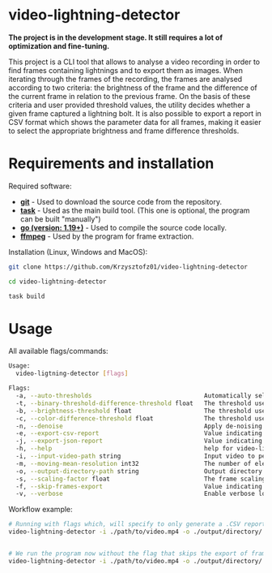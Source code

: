 # video-lightning-detector

**The project is in the development stage. It still requires a lot of optimization and fine-tuning.** 

This project is a CLI tool that allows to analyse a video recording in order to find frames containing lightnings and to export them as images. When iterating through the frames of the recording, the frames are analysed according to two criteria: the brightness of the frame and the difference of the current frame in relation to the previous frame. On the basis of these criteria and user provided threshold values, the utility decides whether a given frame captured a lightning bolt. It is also possible to export a report in CSV format which shows the parameter data for all frames, making it easier to select the appropriate brightness and frame difference thresholds. 

# Requirements and installation
Required software:
- **[git](https://git-scm.com/)** - Used to download the source code from the repository.
- **[task](https://taskfile.dev/)** - Used as the main build tool. (This one is optional, the program can be built "manually")
- **[go (version: 1.19+)](https://go.dev/)** - Used to compile the source code locally.
- **[ffmpeg](https://ffmpeg.org/)** - Used by the program for frame extraction.

Installation (Linux, Windows and MacOS):
```sh
git clone https://github.com/Krzysztofz01/video-lightning-detector

cd video-lightning-detector

task build
```

# Usage
All available flags/commands:
```sh
Usage:
  video-ligtning-detector [flags]

Flags:
  -a, --auto-thresholds                               Automatically select thresholds for all parameters based on calculated frame values. Values that are explicitly provided will not be overwritten.
  -t, --binary-threshold-difference-threshold float   The threshold used to determine the difference between two neighbouring frames after the binary thresholding process. Detection is credited when the value for a given frame is greater than the sum of the threshold of tripping and the moving average
  -b, --brightness-threshold float                    The threshold used to determine the brightness of the frame. Detection is credited when the value for a given frame is greater than the sum of the threshold of tripping and the moving average
  -c, --color-difference-threshold float              The threshold used to determine the difference between two neighbouring frames on the color basis. Detection is credited when the value for a given frame is greater than the sum of the threshold of tripping and the moving average.
  -n, --denoise                                       Apply de-noising to the frames. This may have a positivie effect on the frames statistics precision.
  -e, --export-csv-report                             Value indicating if the frames statistics report in CSV format should be exported.
  -j, --export-json-report                            Value indicating if the frames statistics report in JSON format should be exported.
  -h, --help                                          help for video-ligtning-detector
  -i, --input-video-path string                       Input video to perform the lightning detection.
  -m, --moving-mean-resolution int32                  The number of elements of the subset on which the moving mean will be calculated, for each parameter. (default 50)
  -o, --output-directory-path string                  Output directory to store detected frames.
  -s, --scaling-factor float                          The frame scaling factor used to downscale frames for better performance. (default 0.5)
  -f, --skip-frames-export                            Value indicating if the detected frames should not be exported.
  -v, --verbose                                       Enable verbose logging.

```

Workflow example:
```sh
# Running with flags which, will specify to only generate a .CSV report to analyze the values and select the appropriate thresholds. Scaling is also applied to make the whole operation faster
video-lightning-detector -i ./path/to/video.mp4 -o ./output/directory/ -f -s 0.5


# We run the program now without the flag that skips the export of frames. We set the thresholds. We continue to use the scaling. We do not export the .CSV report again.
video-lightning-detector -i ./path/to/video.mp4 -o ./output/directory/ -r -s 0.5 -b 0.002 -d 0.052
```